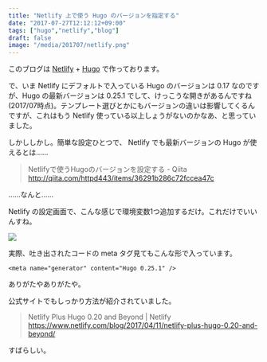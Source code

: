 ```yaml
---
title: "Netlify 上で使う Hugo のバージョンを指定する"
date: "2017-07-27T12:12:12+09:00"
tags: ["hugo","netlify","blog"]
draft: false
image: "/media/201707/netlify.png"
---
```


このブログは [Netlify](https://www.netlify.com/) + [Hugo](https://gohugo.io/) で作っております。

で、いま Netlify にデフォルトで入っている Hugo のバージョンは 0.17 なのですが、Hugo の最新バージョンは 0.25.1 でして、けっこうな開きがあるんですね(2017/07時点)。テンプレート選びとかにもバージョンの違いは影響してくるんですが、これはもう Netlify 使っている以上しょうがないのかなあ、と思っていました。

しかししかし。簡単な設定ひとつで、 Netlify でも最新バージョンの Hugo が使えるとは……

> Netlifyで使うHugoのバージョンを設定する - Qiita  
> http://qiita.com/httpd443/items/36291b286c72fccea47c

……なんと……

Netlify の設定画面で、こんな感じで環境変数1つ追加するだけ。これだけでいいんすね。

![](/media/201707/netlify-hugo.png)

実際、吐き出されたコードの meta タグ見てもこんな形で入っています。

    <meta name="generator" content="Hugo 0.25.1" />

ありがたやありがたや。

公式サイトでもしっかり方法が紹介されていました。

> Netlify Plus Hugo 0.20 and Beyond | Netlify  
> https://www.netlify.com/blog/2017/04/11/netlify-plus-hugo-0.20-and-beyond/

すばらしい。
